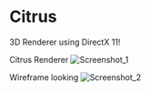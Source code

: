 # Citrus
3D Renderer using DirectX 11!

Citrus Renderer
![Screenshot_1](https://user-images.githubusercontent.com/60492235/121806870-50d21400-cc5a-11eb-9a0e-157a98c17db6.png)

Wireframe looking
![Screenshot_2](https://user-images.githubusercontent.com/60492235/121806877-56c7f500-cc5a-11eb-8632-0a7745f0cedd.png)
